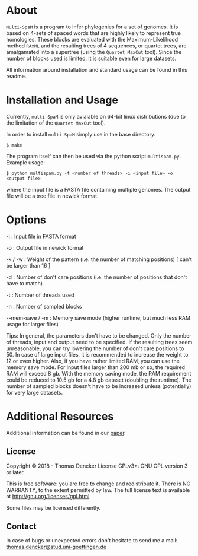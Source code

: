 # About

`Multi-SpaM` is a program to infer phylogenies for a set of genomes. It is based on 4-sets of spaced words that are highly likely to represent true homologies. These blocks are evaluated with the Maximum-Likelihood method `RAxML` and the resulting trees of 4 sequences, or quartet trees, are amalgamated into a supertree (using the `Quartet MaxCut` tool). Since the number of blocks used is limited, it is suitable even for large datasets.

All information around installation and standard usage can be found in this readme.

# Installation and Usage

Currently, `multi-SpaM` is only avialable on 64-bit linux distributions (due to the limitation of the `Quartet MaxCut` tool).

In order to install `multi-SpaM` simply use in the base directory:

	$ make

The program itself can then be used via the python script `multispam.py`. Example usage:

	$ python multispam.py -t <number of threads> -i <input file> -o <output file>

where the input file is a FASTA file containing multiple genomes. The output file will be a tree file in newick format.

# Options

-i              : Input file in FASTA format

-o              : Output file in newick format

-k / -w         : Weight of the pattern (i.e. the number of matching positions) [ can't be larger than 16 ]

-d              : Number of don't care positions (i.e. the number of positions that don't have to match)

-t              : Number of threads used

-n              : Number of sampled blocks

--mem-save / -m : Memory save mode (higher runtime, but much less RAM usage for larger files)


Tips:
In general, the parameters don't have to be changed. Only the number of threads, input and output need to be specified. If the resulting trees seem unreasonable, you can try lowering the number of don't care positions to 50. In case of large input files, it is recommended to increase the weight to 12 or even higher. Also, if you have rather limited RAM, you can use the memory save mode. For input files larger than 200 mb or so, the required RAM will exceed 8 gb. With the memory saving mode, the RAM requirement could be reduced to 10.5 gb for a 4.8 gb dataset (doubling the runtime). The number of sampled blocks doesn't have to be increased unless (potentially) for very large datasets.

# Additional Resources

Additional information can be found in our [paper](https://arxiv.org/abs/1803.09222).

## License

Copyright © 2018 - Thomas Dencker
License GPLv3+: GNU GPL version 3 or later.

This is free software: you are free to change and redistribute it. There is NO WARRANTY, to the extent permitted by law. The full license text is available at <http://gnu.org/licenses/gpl.html>.

Some files may be licensed differently.

## Contact

In case of bugs or unexpected errors don't hesitate to send me a mail: thomas.dencker@stud.uni-goettingen.de
